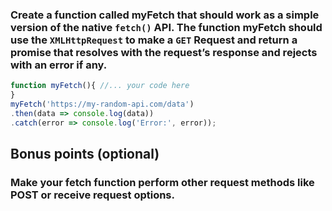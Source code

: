 ### Create a function called myFetch that should work as a simple version of the native `fetch()` API. The function myFetch should use the `XMLHttpRequest` to make a `GET` Request and return a promise that resolves with the request’s response and rejects with an error if any.

```js
function myFetch(){ //... your code here
}
myFetch('https://my-random-api.com/data')
.then(data => console.log(data))
.catch(error => console.log('Error:', error));
```
## Bonus points (optional)
### Make your fetch function perform other request methods like POST or receive request options.